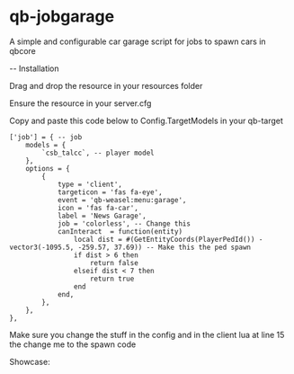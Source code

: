 # qb-jobgarage
A simple and configurable car garage script for jobs to spawn cars in qbcore


-- Installation 

Drag and drop the resource in your resources folder

Ensure the resource in your server.cfg

Copy and paste this code below to Config.TargetModels in your qb-target

    ['job'] = { -- job
		models = {
		    `csb_talcc`, -- player model
		},
		options = {
            {
                type = 'client',
                targeticon = 'fas fa-eye',
            	event = 'qb-weasel:menu:garage', 
                icon = 'fas fa-car',
				label = 'News Garage',
                job = 'colorless', -- Change this
                canInteract  = function(entity)
                    local dist = #(GetEntityCoords(PlayerPedId()) - vector3(-1095.5, -259.57, 37.69)) -- Make this the ped spawn 
                    if dist > 6 then
                        return false
                    elseif dist < 7 then
                        return true
                    end
                end,
            },
		},
	},
 
 Make sure you change the stuff in the config and in the client lua at line 15 the change me to the spawn code
 
 Showcase:
 
